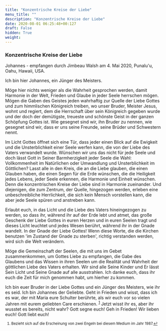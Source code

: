 ```yaml
---
title: "Konzentrische Kreise der Liebe"
menu_title: ""
description: "Konzentrische Kreise der Liebe"
date: 2020-08-01 06:25:48+00:127
draft: False
hidden: True
weight:
---
```

### Konzentrische Kreise der Liebe

Johannes - empfangen durch Jimbeau Walsh am 4. Mai 2020, Punalu'u, Oahu, Hawaii, USA.

Ich bin hier Johannes, ein Jünger des Meisters.

Möge hier nichts weniger als die Wahrheit gesprochen werden, damit Harmonie in der Welt, Frieden und Glaube in jeder Seele herrschen mögen. Mögen die Gaben des Geistes jeden wahrhaftig zur Quelle der Liebe Gottes und zum himmlischen Königreich treiben, wo unser Bruder, Meister Jesus, wohnt und regiert, dem die Herrschaft über sein Königreich gegeben wurde und der doch der demütigste, treueste und schönste Geist in der ganzen Schöpfung Gottes ist. Wie gesegnet sind wir, ihn Bruder zu nennen, wie gesegnet sind wir, dass er uns seine Freunde, seine Brüder und Schwestern nennt.

Im Licht Gottes öffnet sich eine Tür, dass jeder einen Blick auf die Ewigkeit und die Unsterblichkeit einer Seele werfen kann, die von der Liebe des Vaters verwandelt wurde. Wünschen wir uns das nicht für jede Seele und doch lässt Gott in Seiner Barmherzigkeit jeder Seele die Wahl: Vollkommenheit im Natürlichen oder Umwandlung und Unsterblichkeit im Göttlichen? Lasst alle in den Kreis, die an die Liebe glauben, die einen Glauben haben, die einen Segen für die Erde wünschen, die die Heiligkeit jedes Lebens, jeder Seele erkennen, die Harmonie und Einheit wünschen. Denn die konzentrischen Kreise der Liebe sind in Harmonie zueinander. Und diejenigen, die zum Zentrum, der Quelle, hingezogen werden, erleben eine unbeschreibliche Herrlichkeit, die sich kein Mensch vorstellen kann, die aber jede Seele spüren und anstreben kann.

Erlaubt euch, in das Licht und die Liebe des Vaters hineingezogen zu werden, so dass ihr, während ihr auf der Erde lebt und atmet, das große Geschenk der Liebe Gottes in euren Herzen und in euren Seelen tragt und dieses Licht leuchtet und jedes Wesen berührt, während ihr in der Gnade wandelt. In der Gnade der Liebe Gottes! Wenn diese Worte, die die Kirchen benutzen 'im Zustand der Gnade zu sterben', richtig verstanden werden, wird sich die Welt verändern.

Möge die Gemeinschaft der Seelen, die mit uns im Gebet zusammenkommen, um Gottes Liebe zu empfangen, die Gabe des Glaubens und das Wissen in ihren Seelen um die Realität und Wahrheit der göttlichen Liebe des Vaters erhalten. Wir sind alle Seine Kinder und Er lässt Sein Licht und Seine Gnade auf alle ausstrahlen. Ich danke euch, dass ihr euch die Zeit für mich genommen habt, um hierher zu kommen.

Ich bin euer Bruder in der Liebe Gottes und ein Jünger des Meisters, wie ihr es seid. Ich bin Johannes der Geliebte. Geht in Frieden und wisst, dass ich es war, der mit Maria eure Schulter berührte, als wir euch vor so vielen Jahren mit eurem geliebten Care erschienen. <sup id="a1">[1](#f1)</sup> Jetzt wisst ihr es, aber ihr wusstet es bereits, nicht wahr? Gott segne euch! Geh in Frieden! Wir lieben euch! Gott liebt euch!
<small>

1. <large id="f1"> Bezieht sich auf die Erscheinung von zwei Engeln bei diesem Medium im Jahr 1987.[↩](#a1)

